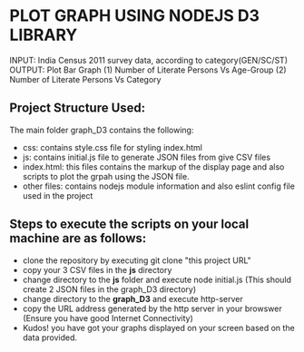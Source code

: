 # PLOT GRAPH USING NODEJS D3 LIBRARY
INPUT: India Census 2011 survey data, according to category(GEN/SC/ST) 
OUTPUT: Plot Bar Graph (1) Number of Literate Persons Vs Age-Group (2) Number of Literate Persons Vs Category

## Project Structure Used:
The main folder graph_D3 contains the following:
* css: contains style.css file for styling index.html
* js: contains initial.js file to generate JSON files from give CSV files
* index.html: this files contains the markup of the display page and also scripts to plot the grpah using the JSON file.
* other files: contains nodejs module information and also eslint config file used in the project

## Steps to execute the scripts on your local machine are as follows:
* clone the repository by executing git clone "this project URL"
* copy your 3 CSV files in the **js** directory 
* change directory to the **js** folder and execute node initial.js (This should create 2 JSON files in the graph_D3 directory)
* change directory to the **graph_D3** and execute http-server
* copy the URL address generated by the http server in your browswer  (Ensure you have good Internet Connectivity)
* Kudos! you have got your graphs displayed on your screen based on the data provided.

